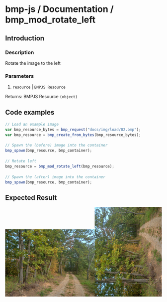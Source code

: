 # bmp-js / Documentation / bmp_mod_rotate_left
## Introduction

### Description

Rotate the image to the left

### Parameters

1. `resource` | `BMPJS Resource`

Returns: BMPJS Resource `(object)`

## Code examples

```js
// Load an example image
var bmp_resource_bytes = bmp_request("docs/img/load/02.bmp");
var bmp_resource = bmp_create_from_bytes(bmp_resource_bytes);

// Spawn the (before) image into the container
bmp_spawn(bmp_resource, bmp_container);

// Rotate left
bmp_resource = bmp_mod_rotate_left(bmp_resource);

// Spawn the (after) image into the container
bmp_spawn(bmp_resource, bmp_container);
```

## Expected Result

![expected-result](./img/020.png)
